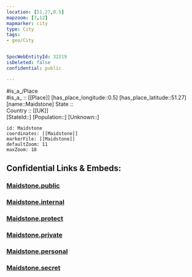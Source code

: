 ```yaml
---
location: [51.27,0.5] 
mapzoom: [7,12] 
mapmarker: city 
type: City
tags:
- geo/City


SpocWebEntityId: 32219
isDeleted: false
confidential: public

---
```

#is_a_/Place  
#is_a_ :: [[Place]] 
[has_place_longitude::0.5] 
[has_place_latitude::51.27] 
[name::Maidstone] 
State ::  
Country :: [[UK]]  
[StateId::] 
[Population::] 
[Unknown::] 


```leaflet
id: Maidstone
coordinates: [[Maidstone]] 
markerFile: [[Maidstone]] 
defaultZoom: 11 
maxZoom: 18
```


## Confidential Links & Embeds: 

### [Maidstone.public](/_public/\Earth\Continent\Europe\Europe~North\UK\England\Regions~England\South_East_England\Kent\cities~Kent\Maidstone\cities~MaidstoneMaidstone.public.md) 

### [Maidstone.internal](/_internal/\Earth\Continent\Europe\Europe~North\UK\England\Regions~England\South_East_England\Kent\cities~Kent\Maidstone\cities~MaidstoneMaidstone.internal.md) 

### [Maidstone.protect](/_protect/\Earth\Continent\Europe\Europe~North\UK\England\Regions~England\South_East_England\Kent\cities~Kent\Maidstone\cities~MaidstoneMaidstone.protect.md) 

### [Maidstone.private](/_private/\Earth\Continent\Europe\Europe~North\UK\England\Regions~England\South_East_England\Kent\cities~Kent\Maidstone\cities~MaidstoneMaidstone.private.md) 

### [Maidstone.personal](/_personal/\Earth\Continent\Europe\Europe~North\UK\England\Regions~England\South_East_England\Kent\cities~Kent\Maidstone\cities~MaidstoneMaidstone.personal.md) 

### [Maidstone.secret](/_secret/\Earth\Continent\Europe\Europe~North\UK\England\Regions~England\South_East_England\Kent\cities~Kent\Maidstone\cities~MaidstoneMaidstone.secret.md)


